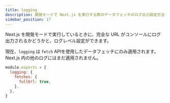 ```yaml
---
title: logging
description: 開発モードで Next.js を実行する際のデータフェッチのログ出力設定方法
sidebar_position: 17
---
```


Next.js を開発モードで実行しているときに、完全な URL がコンソールにログ出力されるかどうかと、ログレベル設定ができます。

現在、`logging` は `fetch` APIを使用したデータフェッチにのみ適用されます。 Next.js 内の他のログにはまだ適用されません。

```js title="next.config.js"
module.exports = {
  logging: {
    fetches: {
      fullUrl: true,
    },
  },
}
```